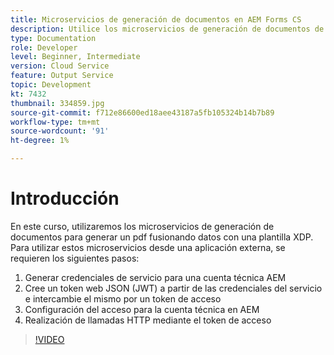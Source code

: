 ```yaml
---
title: Microservicios de generación de documentos en AEM Forms CS
description: Utilice los microservicios de generación de documentos de una aplicación externa.
type: Documentation
role: Developer
level: Beginner, Intermediate
version: Cloud Service
feature: Output Service
topic: Development
kt: 7432
thumbnail: 334859.jpg
source-git-commit: f712e86600ed18aee43187a5fb105324b14b7b89
workflow-type: tm+mt
source-wordcount: '91'
ht-degree: 1%

---
```


# Introducción

En este curso, utilizaremos los microservicios de generación de documentos para generar un pdf fusionando datos con una plantilla XDP. Para utilizar estos microservicios desde una aplicación externa, se requieren los siguientes pasos:

1. Generar credenciales de servicio para una cuenta técnica AEM
1. Cree un token web JSON (JWT) a partir de las credenciales del servicio e intercambie el mismo por un token de acceso
1. Configuración del acceso para la cuenta técnica en AEM
1. Realización de llamadas HTTP mediante el token de acceso

>[!VIDEO](https://video.tv.adobe.com/v/334859/?quality=12&learn=on)
